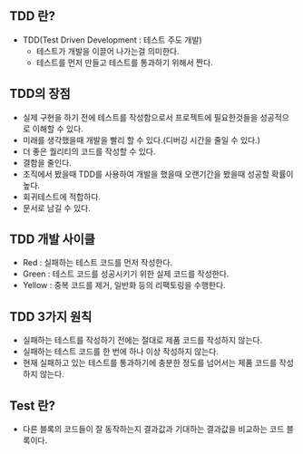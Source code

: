 ## TDD 란?

- TDD(Test Driven Development : 테스트 주도 개발)
  - 테스트가 개발을 이끌어 나가는걸 의미한다.
  - 테스트를 먼저 만들고 테스트를 통과하기 위해서 짠다.

## TDD의 장점

- 실제 구현을 하기 전에 테스트를 작성함으로서 프로젝트에 필요한것들을 성공적으로 이해할 수 있다.
- 미래를 생각했을때 개발을 빨리 할 수 있다.(디버깅 시간을 줄일 수 있다.)
- 더 좋은 퀄리티의 코드를 작성할 수 있다.
- 결함을 줄인다.
- 조직에서 봤을때 TDD를 사용하여 개발을 했을때 오랜기간을 봤을때 성공할 확률이 높다.
- 회귀테스트에 적합하다.
- 문서로 남길 수 있다.

## TDD 개발 사이클

- Red : 실패하는 테스트 코드를 먼저 작성한다.
- Green : 테스트 코드를 성공시키기 위한 실제 코드를 작성한다.
- Yellow : 중복 코드를 제거, 일반화 등의 리팩토링을 수행한다.

## TDD 3가지 원칙

- 실패하는 테스트를 작성하기 전에는 절대로 제품 코드를 작성하지 않는다.
- 실패하는 테스트 코드를 한 번에 하나 이상 작성하지 않는다.
- 현재 실패하고 있는 테스트를 통과하기에 충분한 정도를 넘어서는 제품 코드를 작성하지 않는다.

## Test 란?

- 다른 블록의 코드들이 잘 동작하는지 결과값과 기대하는 결과값을 비교하는 코드 블록이다.
